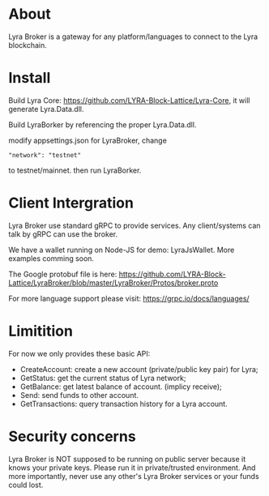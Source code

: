 # About

Lyra Broker is a gateway for any platform/languages to connect to the Lyra blockchain.

# Install

Build Lyra Core: https://github.com/LYRA-Block-Lattice/Lyra-Core, it will generate Lyra.Data.dll.

Build LyraBorker by referencing the proper Lyra.Data.dll.

modify appsettings.json for LyraBroker, change

``"network": "testnet"``

to testnet/mainnet. then run LyraBorker.

# Client Intergration

Lyra Broker use standard gRPC to provide services. Any client/systems can talk by gRPC can use the broker.

We have a wallet running on Node-JS for demo: LyraJsWallet. More examples comming soon.

The Google protobuf file is here: https://github.com/LYRA-Block-Lattice/LyraBroker/blob/master/LyraBroker/Protos/broker.proto

For more language support please visit: https://grpc.io/docs/languages/

# Limitition

For now we only provides these basic API:

* CreateAccount: create a new account (private/public key pair) for Lyra;
* GetStatus: get the current status of Lyra network;
* GetBalance: get latest balance of account. (implicy receive);
* Send: send funds to other account.
* GetTransactions: query transaction history for a Lyra account.

# Security concerns

Lyra Broker is NOT supposed to be running on public server because it knows your private keys. 
Please run it in private/trusted environment. And more importantly, never use any other's Lyra Broker services or your funds could lost.


